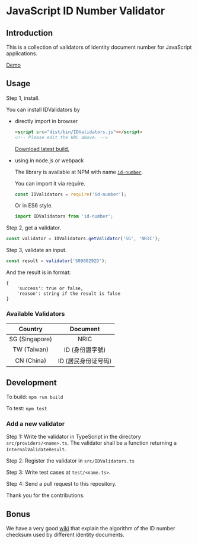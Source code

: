 JavaScript ID Number Validator
==============================

## Introduction

This is a collection of validators of identity document number
for JavaScript applications.

[Demo](http://id-number.dreamrunner.space/)

## Usage

Step 1, install.

You can install IDValidators by

* directly import in browser

  ```html
  <script src="dist/bin/IDValidators.js"></script>
  <!-- Please edit the URL above. -->
  ```
  
  [Download latest build.](https://raw.githubusercontent.com/imdreamrunner/js-id-number/master/dist/bin/IDValidators.js)
  
* using in node.js or webpack

  The library is available at NPM with name [`id-number`](https://www.npmjs.com/package/id-number).
  
  You can import it via require.
  
  ```javascript
  const IDValidators = require('id-number');
  ```
  
  Or in ES6 style.
  
  
  ```javascript
  import IDValidators from 'id-number';
  ```
  
Step 2, get a validator.

```javascript
const validator = IDValidators.getValidator('SG', 'NRIC');
```

Step 3, validate an input.

```javascript
const result = validator('S0980292D');
```

And the result is in format:

```
{
    'success': true or false,
    'reason': string if the result is false
}
```

### Available Validators

| Country | Document |
|:-------:|:--------:|
| SG (Singapore) | NRIC |
| TW (Taiwan) | ID (身份證字號) |
| CN (China) | ID (居民身份证号码) |


## Development

To build: `npm run build`

To test: `npm test`

### Add a new validator

Step 1: Write the validator in TypeScript in the directory `src/providers/<name>.ts`. 
The validator shall be a function returning a `InternalValidateResult`.

Step 2: Register the validator in `src/IDValidators.ts`

Step 3: Write test cases at `test/<name.ts>`.

Step 4: Send a pull request to this repository.

Thank you for the contributions.

## Bonus

We have a very good [wiki](https://github.com/imdreamrunner/js-id-number/wiki)
that explain the algorithm of the ID number checksum used by different 
identity documents.

